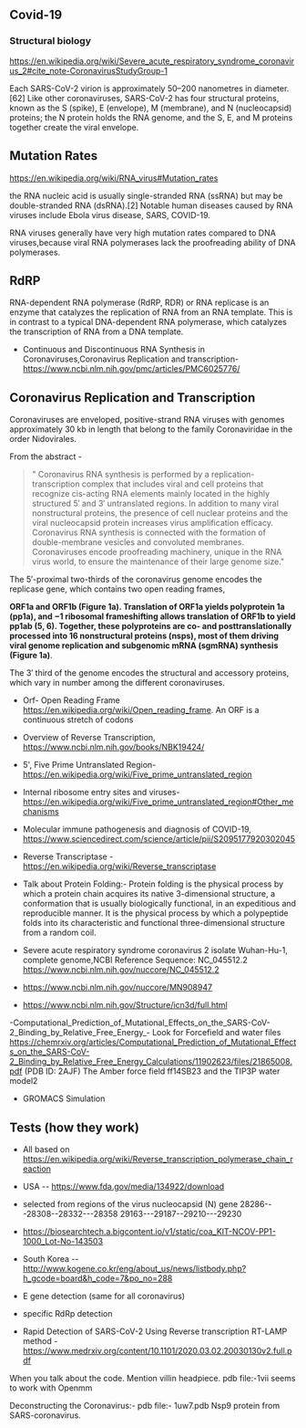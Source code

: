## Covid-19

### Structural biology

https://en.wikipedia.org/wiki/Severe_acute_respiratory_syndrome_coronavirus_2#cite_note-CoronavirusStudyGroup-1

Each SARS-CoV-2 virion is approximately 50–200 nanometres in diameter.[62] Like other coronaviruses, SARS-CoV-2 has four structural proteins, known as the S (spike), E (envelope), M (membrane), and N (nucleocapsid) proteins; the N protein holds the RNA genome, and the S, E, and M proteins together create the viral envelope.


## Mutation Rates

https://en.wikipedia.org/wiki/RNA_virus#Mutation_rates

the RNA  nucleic acid is usually single-stranded RNA (ssRNA) but may be double-stranded RNA (dsRNA).[2] Notable human diseases caused by RNA viruses include Ebola virus disease, SARS, COVID-19.

RNA viruses generally have very high mutation rates compared to DNA viruses,because viral RNA polymerases lack the proofreading ability of DNA polymerases.

## RdRP

RNA-dependent RNA polymerase (RdRP, RDR) or RNA replicase is an enzyme that catalyzes the replication of RNA from an RNA template. This is in contrast to a typical DNA-dependent RNA polymerase, which catalyzes the transcription of RNA from a DNA template.

- Continuous and Discontinuous RNA Synthesis in Coronaviruses,Coronavirus Replication and transcription- https://www.ncbi.nlm.nih.gov/pmc/articles/PMC6025776/



## Coronavirus Replication and Transcription

Coronaviruses are enveloped, positive-strand RNA viruses with genomes approximately 30 kb in length that belong to the family Coronaviridae in the order Nidovirales. 

From the abstract -

> " Coronavirus RNA synthesis is performed by a replication-transcription complex that includes viral and cell proteins that recognize cis-acting RNA elements mainly located in the highly structured 5′ and 3′ untranslated regions. In addition to many viral nonstructural proteins, the presence of cell nuclear proteins and the viral nucleocapsid protein increases virus amplification efficacy. Coronavirus RNA synthesis is connected with the formation of double-membrane vesicles and convoluted membranes. Coronaviruses encode proofreading machinery, unique in the RNA virus world, to ensure the maintenance of their large genome size."

The 5′-proximal two-thirds of the coronavirus genome encodes the replicase gene, which contains two open reading frames, 

**ORF1a and ORF1b (Figure 1a). Translation of ORF1a yields polyprotein 1a (pp1a), and −1 ribosomal frameshifting allows translation of ORF1b to yield pp1ab (5, 6). Together, these polyproteins are co- and posttranslationally processed into 16 nonstructural proteins (nsps), most of them driving viral genome replication and subgenomic mRNA (sgmRNA) synthesis (Figure 1a)**. 

The 3′ third of the genome encodes the structural and accessory proteins, which vary in number among the different coronaviruses.

- Orf- Open Reading Frame https://en.wikipedia.org/wiki/Open_reading_frame. An ORF is a continuous stretch of codons 


- Overview of Reverse Transcription, https://www.ncbi.nlm.nih.gov/books/NBK19424/

- 5', Five Prime Untranslated Region- https://en.wikipedia.org/wiki/Five_prime_untranslated_region

- Internal ribosome entry sites and viruses- https://en.wikipedia.org/wiki/Five_prime_untranslated_region#Other_mechanisms


- Molecular immune pathogenesis and diagnosis of COVID-19, https://www.sciencedirect.com/science/article/pii/S2095177920302045

- Reverse Transcriptase - https://en.wikipedia.org/wiki/Reverse_transcriptase


- Talk about Protein Folding:- 
Protein folding is the physical process by which a protein chain acquires its native 3-dimensional structure, a conformation that is usually biologically functional, in an expeditious and reproducible manner. It is the physical process by which a polypeptide folds into its characteristic and functional three-dimensional structure from a random coil. 


- Severe acute respiratory syndrome coronavirus 2 isolate Wuhan-Hu-1, complete genome,NCBI Reference Sequence: NC_045512.2
https://www.ncbi.nlm.nih.gov/nuccore/NC_045512.2

- https://www.ncbi.nlm.nih.gov/nuccore/MN908947
- https://www.ncbi.nlm.nih.gov/Structure/icn3d/full.html


-Computational_Prediction_of_Mutational_Effects_on_the_SARS-CoV-2_Binding_by_Relative_Free_Energy_- Look for Forcefield and water files https://chemrxiv.org/articles/Computational_Prediction_of_Mutational_Effects_on_the_SARS-CoV-2_Binding_by_Relative_Free_Energy_Calculations/11902623/files/21865008.pdf
(PDB ID: 2AJF) The Amber force field ff14SB23 and the TIP3P water model2
- GROMACS Simulation



## Tests (how they work)
- All based on https://en.wikipedia.org/wiki/Reverse_transcription_polymerase_chain_reaction
- USA -- https://www.fda.gov/media/134922/download
- selected from regions of the virus nucleocapsid (N) gene
    28286---28308--28332---28358
    29163---29187--29210---29230
- https://biosearchtech.a.bigcontent.io/v1/static/coa_KIT-NCOV-PP1-1000_Lot-No-143503
- South Korea -- http://www.kogene.co.kr/eng/about_us/news/listbody.php?h_gcode=board&h_code=7&po_no=288
- E gene detection (same for all coronavirus)
- specific RdRp detection

- Rapid Detection of SARS-CoV-2 Using Reverse transcription RT-LAMP method - https://www.medrxiv.org/content/10.1101/2020.03.02.20030130v2.full.pdf



When you talk about the code. Mention villin headpiece. pdb file:-1vii seems to work with Openmm

Deconstructing the Coronavirus:- pdb file:- 1uw7.pdb  Nsp9 protein from SARS-coronavirus.


